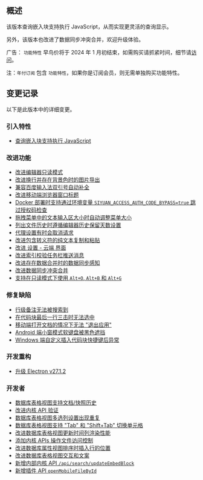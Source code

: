 ## 概述

该版本查询嵌入块支持执行 JavaScript，从而实现更灵活的查询显示。

另外，该版本也改进了数据同步冲突合并，欢迎升级体验。

广告： `功能特性` 早鸟价将于 2024 年 1 月初结束，如需购买请抓紧时间，细节请[访问](https://b3log.org/siyuan/pricing.html)。

注：`年付订阅` 包含 `功能特性`，如果你是订阅会员，则无需单独购买功能特性。

## 变更记录

以下是此版本中的详细变更。

### 引入特性

* [查询嵌入块支持执行 JavaScript](https://github.com/siyuan-note/siyuan/issues/9648)

### 改进功能

* [改进编辑器只读模式](https://github.com/siyuan-note/siyuan/issues/9598)
* [改进换行并存在背景色时的图片导出](https://github.com/siyuan-note/siyuan/issues/9685)
* [兼容百度输入法双引号自动补全](https://github.com/siyuan-note/siyuan/issues/9686)
* [改进移动端浏览器窗口标题](https://github.com/siyuan-note/siyuan/issues/9695)
* [Docker 部署时支持通过环境变量 `SIYUAN_ACCESS_AUTH_CODE_BYPASS=true` 跳过授权码检查](https://github.com/siyuan-note/siyuan/issues/9709)
* [拖拽菜单中的文本输入区大小时自动调整菜单大小](https://github.com/siyuan-note/siyuan/issues/9715)
* [列出文件历史时遵循编辑器历史保留天数设置](https://github.com/siyuan-note/siyuan/issues/9723)
* [代理设置有时会取消请求](https://github.com/siyuan-note/siyuan/issues/9725)
* [改进包含转义符的纯文本复制和粘贴](https://github.com/siyuan-note/siyuan/issues/9727)
* [改进 设置 - 云端 界面](https://github.com/siyuan-note/siyuan/issues/9730)
* [改进索引校验任务栏推送消息](https://github.com/siyuan-note/siyuan/issues/9739)
* [改进存在数据合并时的数据同步感知](https://github.com/siyuan-note/siyuan/issues/9740)
* [改进数据同步冲突合并](https://github.com/siyuan-note/siyuan/issues/9741)
* [支持在只读模式下使用 `Alt+O`, `Alt+B` 和 `Alt+G`](https://github.com/siyuan-note/siyuan/issues/9745)

### 修复缺陷

* [行级备注无法被搜索到](https://github.com/siyuan-note/siyuan/issues/9710)
* [在代码块最后一行三击时无法选中](https://github.com/siyuan-note/siyuan/issues/9714)
* [移动端打开文档的情况下无法 "退出应用"](https://github.com/siyuan-note/siyuan/issues/9717)
* [Android 端小窗模式软键盘被黑色遮挡](https://github.com/siyuan-note/siyuan/issues/9726)
* [Windows 端自定义插入代码块快捷键后异常](https://github.com/siyuan-note/siyuan/issues/9735)

### 开发重构

* [升级 Electron v27.1.2](https://github.com/siyuan-note/siyuan/issues/9705)

### 开发者

* [数据库表格视图支持文档/快照历史](https://github.com/siyuan-note/siyuan/issues/9567)
* [改进内核 API 验证](https://github.com/siyuan-note/siyuan/pull/9702)
* [数据库表格视图多选列设置出现重复](https://github.com/siyuan-note/siyuan/issues/9716)
* [数据库表格视图支持 "Tab" 和 "Shift+Tab" 切换单元格](https://github.com/siyuan-note/siyuan/issues/9718)
* [改进数据库表格视图更新时间列渲染性能](https://github.com/siyuan-note/siyuan/issues/9719)
* [添加内核 APIs 操作文件访问控制](https://github.com/siyuan-note/siyuan/pull/9722)
* [改进数据库属性视图排序时插入行的位置](https://github.com/siyuan-note/siyuan/issues/9724)
* [改进数据库表格视图交互和文案](https://github.com/siyuan-note/siyuan/issues/9728)
* [新增内部内核 API `/api/search/updateEmbedBlock`](https://github.com/siyuan-note/siyuan/issues/9736)
* [新增插件 API `openMobileFileById`](https://github.com/siyuan-note/siyuan/issues/9738)
